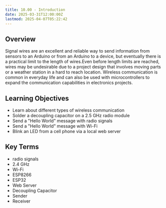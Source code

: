 ```yaml
---
title: 10.00 - Introduction
date: 2025-03-31T12:00:00Z
lastmod: 2025-04-07T05:22:42
---
```


## Overview

Signal wires are an excellent and reliable way to send information from sensors to an Arduino or from an Arduino to a device, but eventually there is a practical limit to the length of wires.Even before length limits are reached, wires may be undesirable due to a project design that involves moving parts or a weather station in a hard to reach location. Wireless communication is common in everyday life and can also be used with microcontrollers to expand the communication capabilities in electronics projects.

## Learning Objectives

- Learn about different types of wireless communication
- Solder a decoupling capacitor on a 2.5 GHz radio module
- Send a "Hello World" message with radio signals
- Send a "Hello World" message with Wi-Fi
- Blink an LED from a cell phone via a local web server

## Key Terms

- radio signals
- 2.4 GHz
- Wi-Fi
- ESP8266
- ESP32
- Web Server
- Decoupling Capacitor
- Sender
- Receiver
